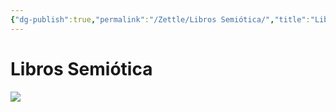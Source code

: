 ```yaml
---
{"dg-publish":true,"permalink":"/Zettle/Libros Semiótica/","title":"Libros Semiótica","tags":["Referencia,"],"noteIcon":"","created":"2023-05-02T10:54:05.714-05:00","updated":"2023-08-26T20:27:28.365-05:00"}
---
```



# Libros Semiótica

![](https://i.imgur.com/R9ARO0Z.jpg)
